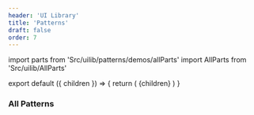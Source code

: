 ```yaml
---
header: 'UI Library'
title: 'Patterns'
draft: false
order: 7
---
```


import parts from 'Src/uilib/patterns/demos/allParts'
import AllParts from 'Src/uilib/AllParts'

<!-- prettier-ignore-start -->

export default ({ children }) => {
  return (
    <AllParts parts={parts}>{children}</AllParts>
  )
}

<!-- prettier-ignore-end -->

### All Patterns
